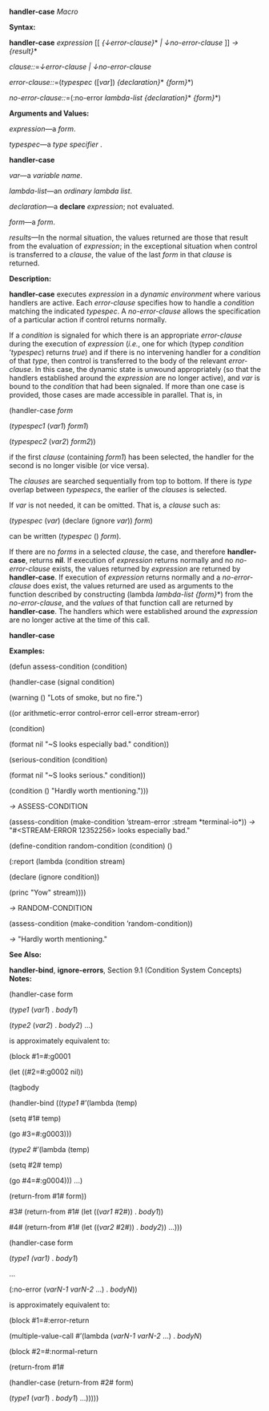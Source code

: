 **handler-case** *Macro* 

**Syntax:** 

**handler-case** *expression* [[ *&#123;↓error-clause&#125;*\* *| ↓no-error-clause* ]] *→ &#123;result&#125;*\* 

*clause::*=*↓error-clause | ↓no-error-clause* 

*error-clause::*=(*typespec* ([*var*]) *&#123;declaration&#125;*\* *&#123;form&#125;*\*) 

*no-error-clause::*=(:no-error *lambda-list &#123;declaration&#125;*\* *&#123;form&#125;*\*) 

**Arguments and Values:** 

*expression*—a *form*. 

*typespec*—a *type specifier* . 



 

 

**handler-case** 

*var*—a *variable name*. 

*lambda-list*—an *ordinary lambda list*. 

*declaration*—a **declare** *expression*; not evaluated. 

*form*—a *form*. 

*results*—In the normal situation, the values returned are those that result from the evaluation of *expression*; in the exceptional situation when control is transferred to a *clause*, the value of the last *form* in that *clause* is returned. 

**Description:** 

**handler-case** executes *expression* in a *dynamic environment* where various handlers are active. Each *error-clause* specifies how to handle a *condition* matching the indicated *typespec*. A *no-error-clause* allows the specification of a particular action if control returns normally. 

If a *condition* is signaled for which there is an appropriate *error-clause* during the execution of *expression* (*i.e.*, one for which (typep *condition* ’*typespec*) returns *true*) and if there is no intervening handler for a *condition* of that *type*, then control is transferred to the body of the relevant *error-clause*. In this case, the dynamic state is unwound appropriately (so that the handlers established around the *expression* are no longer active), and *var* is bound to the *condition* that had been signaled. If more than one case is provided, those cases are made accessible in parallel. That is, in 

(handler-case *form* 

(*typespec1* (*var1*) *form1*) 

(*typespec2* (*var2*) *form2*)) 

if the first *clause* (containing *form1*) has been selected, the handler for the second is no longer visible (or vice versa). 

The *clauses* are searched sequentially from top to bottom. If there is *type* overlap between *typespecs*, the earlier of the *clauses* is selected. 

If *var* is not needed, it can be omitted. That is, a *clause* such as: 

(*typespec* (*var*) (declare (ignore *var*)) *form*) 

can be written (*typespec* () *form*). 

If there are no *forms* in a selected *clause*, the case, and therefore **handler-case**, returns **nil**. If execution of *expression* returns normally and no *no-error-clause* exists, the values returned by *expression* are returned by **handler-case**. If execution of *expression* returns normally and a *no-error-clause* does exist, the values returned are used as arguments to the function described by constructing (lambda *lambda-list &#123;form&#125;*\*) from the *no-error-clause*, and the *values* of that function call are returned by **handler-case**. The handlers which were established around the *expression* are no longer active at the time of this call. 



 

 

**handler-case** 

**Examples:** 

(defun assess-condition (condition) 

(handler-case (signal condition) 

(warning () "Lots of smoke, but no fire.") 

((or arithmetic-error control-error cell-error stream-error) 

(condition) 

(format nil "~S looks especially bad." condition)) 

(serious-condition (condition) 

(format nil "~S looks serious." condition)) 

(condition () "Hardly worth mentioning."))) 

*→* ASSESS-CONDITION 

(assess-condition (make-condition ’stream-error :stream \*terminal-io\*)) *→* "#&#60;STREAM-ERROR 12352256&#62; looks especially bad." 

(define-condition random-condition (condition) () 

(:report (lambda (condition stream) 

(declare (ignore condition)) 

(princ "Yow" stream)))) 

*→* RANDOM-CONDITION 

(assess-condition (make-condition ’random-condition)) 

*→* "Hardly worth mentioning." 

**See Also:** 

**handler-bind**, **ignore-errors**, Section 9.1 (Condition System Concepts) **Notes:** 

(handler-case form 

(*type1* (*var1*) . *body1*) 

(*type2* (*var2*) . *body2*) ...) 

is approximately equivalent to: 

(block #1=#:g0001 

(let ((#2=#:g0002 nil)) 

(tagbody 

(handler-bind ((*type1* #’(lambda (temp) 

(setq #1# temp) 

(go #3=#:g0003))) 

(*type2* #’(lambda (temp) 

(setq #2# temp) 

(go #4=#:g0004))) ...) 

(return-from #1# form)) 

#3# (return-from #1# (let ((*var1* #2#)) . *body1*)) 

#4# (return-from #1# (let ((*var2* #2#)) . *body2*)) ...))) 

(handler-case form 



 

 

(*type1 (var1)* . *body1*) 

... 

(:no-error (*varN-1 varN-2* ...) . *bodyN*)) 

is approximately equivalent to: 

(block #1=#:error-return 

(multiple-value-call #’(lambda (*varN-1 varN-2* ...) . *bodyN*) 

(block #2=#:normal-return 

(return-from #1# 

(handler-case (return-from #2# form) 

(*type1* (*var1*) . *body1*) ...))))) 

